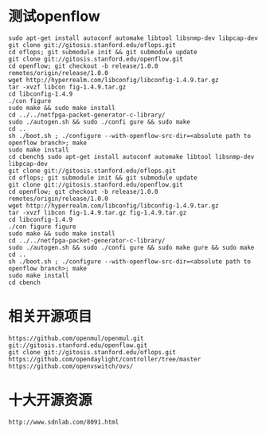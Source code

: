 # 测试openflow 
    sudo apt-get install autoconf automake libtool libsnmp-dev libpcap-dev
    git clone git://gitosis.stanford.edu/oflops.git
    cd oflops; git submodule init && git submodule update
    git clone git://gitosis.stanford.edu/openflow.git
    cd openflow; git checkout -b release/1.0.0 remotes/origin/release/1.0.0
    wget http://hyperrealm.com/libconfig/libconfig-1.4.9.tar.gz
    tar -xvzf libcon fig-1.4.9.tar.gz
    cd libconfig-1.4.9
    ./con figure
    sudo make && sudo make install
    cd ../../netfpga-packet-generator-c-library/
    sudo ./autogen.sh && sudo ./confi gure && sudo make
    cd ..
    sh ./boot.sh ; ./configure --with-openflow-src-dir=<absolute path to openflow branch>; make
    sudo make install
    cd cbench$ sudo apt-get install autoconf automake libtool libsnmp-dev libpcap-dev
    git clone git://gitosis.stanford.edu/oflops.git
    cd oflops; git submodule init && git submodule update
    git clone git://gitosis.stanford.edu/openflow.git
    cd openflow; git checkout -b release/1.0.0 remotes/origin/release/1.0.0
    wget http://hyperrealm.com/libconfig/libconfig-1.4.9.tar.gz
    tar -xvzf libcon fig-1.4.9.tar.gz fig-1.4.9.tar.gz
    cd libconfig-1.4.9
    ./con figure figure
    sudo make && sudo make install
    cd ../../netfpga-packet-generator-c-library/
    sudo ./autogen.sh && sudo ./confi gure && sudo make gure && sudo make
    cd ..
    sh ./boot.sh ; ./configure --with-openflow-src-dir=<absolute path to openflow branch>; make
    sudo make install
    cd cbench
 

# 相关开源项目
    https://github.com/openmul/openmul.git
    git://gitosis.stanford.edu/openflow.git
    git clone git://gitosis.stanford.edu/oflops.git
    https://github.com/opendaylight/controller/tree/master
    https://github.com/openvswitch/ovs/
# 十大开源资源
    http://www.sdnlab.com/8091.html
